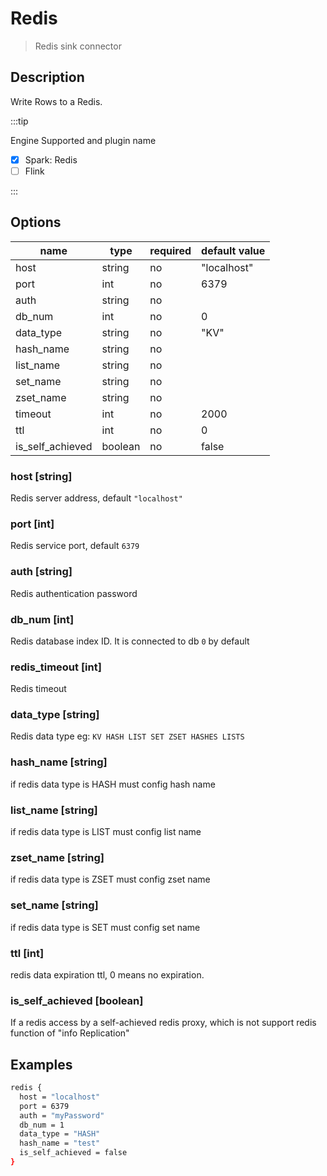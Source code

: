 # Redis

> Redis sink connector

## Description

Write Rows to a Redis.

:::tip

Engine Supported and plugin name

* [x] Spark: Redis
* [ ] Flink

:::

## Options

| name      | type   | required | default value |
|-----------|--------|----------|---------------|
| host      | string | no       | "localhost"   |
| port      | int    | no       | 6379          |
| auth      | string | no       |               |
| db_num    | int    | no       | 0             |
| data_type | string | no       | "KV"          |
| hash_name | string | no       |               |
| list_name | string | no       |               |
| set_name  | string | no       |               |
| zset_name | string | no       |               |
| timeout   | int    | no       | 2000          |
| ttl       | int    | no       | 0             |
| is_self_achieved    | boolean | no       | false         |

### host [string]

Redis server address, default `"localhost"`

### port [int]

Redis service port, default `6379`

### auth [string]

Redis authentication password

### db_num [int]

Redis database index ID. It is connected to db `0` by default

### redis_timeout [int]

Redis timeout

### data_type [string]

Redis data type eg: `KV HASH LIST SET ZSET HASHES LISTS`

### hash_name [string]

if redis data type is HASH must config hash name 

### list_name [string]

if redis data type is LIST must config list name

### zset_name [string]

if redis data type is ZSET must config zset name

### set_name [string]

if redis data type is SET must config set name

### ttl [int]

redis data expiration ttl, 0 means no expiration.

### is_self_achieved [boolean]

If a redis access by a self-achieved redis proxy, which is not support redis function of "info Replication"

## Examples

```bash
redis {
  host = "localhost"
  port = 6379
  auth = "myPassword"
  db_num = 1
  data_type = "HASH"
  hash_name = "test"
  is_self_achieved = false
}
```
